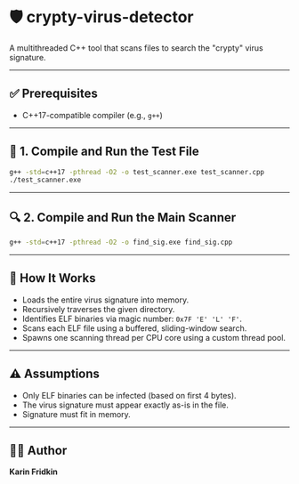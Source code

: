 # 🛡️ crypty-virus-detector

A multithreaded C++ tool that scans files to search the "crypty" virus signature.

---

## ✅ Prerequisites

- C++17-compatible compiler (e.g., `g++`)

---

## 🧪 1. Compile and Run the Test File

```bash
g++ -std=c++17 -pthread -O2 -o test_scanner.exe test_scanner.cpp
./test_scanner.exe
```

---

## 🔍 2. Compile and Run the Main Scanner

```bash
g++ -std=c++17 -pthread -O2 -o find_sig.exe find_sig.cpp
```

---

## 🧵 How It Works

- Loads the entire virus signature into memory.  
- Recursively traverses the given directory.  
- Identifies ELF binaries via magic number: `0x7F 'E' 'L' 'F'`.  
- Scans each ELF file using a buffered, sliding-window search.  
- Spawns one scanning thread per CPU core using a custom thread pool.

---

## ⚠️ Assumptions

- Only ELF binaries can be infected (based on first 4 bytes).  
- The virus signature must appear exactly as-is in the file.  
- Signature must fit in memory.

---

## 👩‍💻 Author

**Karin Fridkin**
